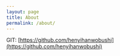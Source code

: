 ```yaml
---
layout: page
title: About
permalink: /about/
---
```


GIT: [https://github.com/henyihanwobushi](https://github.com/henyihanwobushi)
